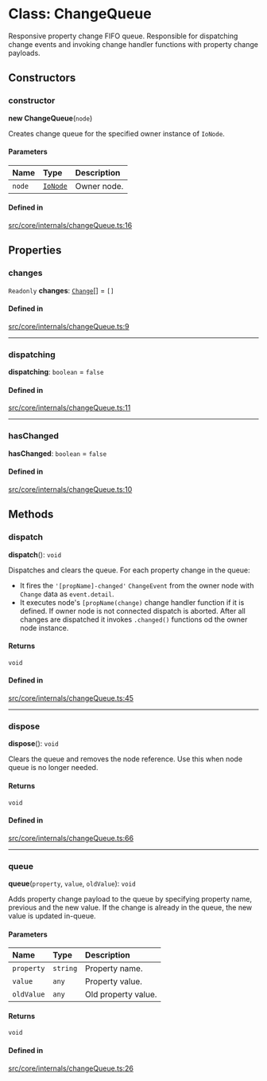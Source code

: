 # Class: ChangeQueue

Responsive property change FIFO queue.
Responsible for dispatching change events and invoking change handler functions with property change payloads.

## Constructors

### constructor

**new ChangeQueue**(`node`)

Creates change queue for the specified owner instance of `IoNode`.

#### Parameters

| Name | Type | Description |
| :------ | :------ | :------ |
| `node` | [`IoNode`](IoNode.md) | Owner node. |

#### Defined in

[src/core/internals/changeQueue.ts:16](https://github.com/io-gui/io/blob/main/src/core/internals/changeQueue.ts#L16)

## Properties

### changes

 `Readonly` **changes**: [`Change`](../interfaces/Change.md)[] = `[]`

#### Defined in

[src/core/internals/changeQueue.ts:9](https://github.com/io-gui/io/blob/main/src/core/internals/changeQueue.ts#L9)

___

### dispatching

 **dispatching**: `boolean` = `false`

#### Defined in

[src/core/internals/changeQueue.ts:11](https://github.com/io-gui/io/blob/main/src/core/internals/changeQueue.ts#L11)

___

### hasChanged

 **hasChanged**: `boolean` = `false`

#### Defined in

[src/core/internals/changeQueue.ts:10](https://github.com/io-gui/io/blob/main/src/core/internals/changeQueue.ts#L10)

## Methods

### dispatch

**dispatch**(): `void`

Dispatches and clears the queue.
For each property change in the queue:
 - It fires the `'[propName]-changed'` `ChangeEvent` from the owner node with `Change` data as `event.detail`.
 - It executes node's `[propName(change)` change handler function if it is defined.
If owner node is not connected dispatch is aborted.
After all changes are dispatched it invokes `.changed()` functions od the owner node instance.

#### Returns

`void`

#### Defined in

[src/core/internals/changeQueue.ts:45](https://github.com/io-gui/io/blob/main/src/core/internals/changeQueue.ts#L45)

___

### dispose

**dispose**(): `void`

Clears the queue and removes the node reference.
Use this when node queue is no longer needed.

#### Returns

`void`

#### Defined in

[src/core/internals/changeQueue.ts:66](https://github.com/io-gui/io/blob/main/src/core/internals/changeQueue.ts#L66)

___

### queue

**queue**(`property`, `value`, `oldValue`): `void`

Adds property change payload to the queue by specifying property name, previous and the new value.
If the change is already in the queue, the new value is updated in-queue.

#### Parameters

| Name | Type | Description |
| :------ | :------ | :------ |
| `property` | `string` | Property name. |
| `value` | `any` | Property value. |
| `oldValue` | `any` | Old property value. |

#### Returns

`void`

#### Defined in

[src/core/internals/changeQueue.ts:26](https://github.com/io-gui/io/blob/main/src/core/internals/changeQueue.ts#L26)
